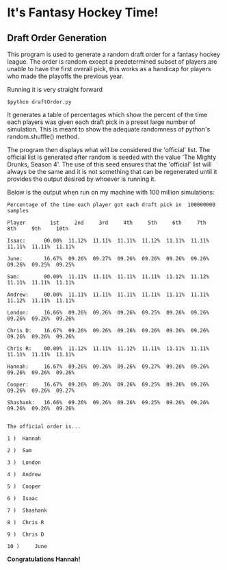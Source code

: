 # It's Fantasy Hockey Time!
## Draft Order Generation

This program is used to generate a random draft order for a fantasy hockey league. 
The order is random except a predetermined subset of players are unable to have the first overall pick, this works as a handicap for players who made the playoffs the previous year.

Running it is very straight forward

`$python draftOrder.py`


It generates a table of percentages which show the percent of the time each players was given each draft pick in a preset large number of simulation.
This is meant to show the adequate randomness of python's random.shuffle() method.

The program then displays what will be considered the 'official' list. The official list is generated after random is seeded with the value 'The Mighty Drunks, Season 4'.
The use of this seed ensures that the 'official' list will always be the same and it is not something that can be regenerated until it provides the output desired by whoever is running it.

Below is the output when run on my machine with 100 million simulations:


    Percentage of the time each player got each draft pick in  100000000  samples
    
    Player		  1st     2nd     3rd     4th     5th     6th     7th     8th     9th     10th
    
    Isaac:		00.00%  11.12%  11.11%  11.11%  11.12%  11.11%  11.11%  11.11%  11.11%  11.11%
    
    June:		16.67%  09.26%  09.27%  09.26%  09.26%  09.26%  09.26%  09.26%  09.25%  09.25%

    Sam:		00.00%  11.11%  11.11%  11.11%  11.11%  11.12%  11.12%  11.11%  11.11%  11.11%
    
    Andrew:		00.00%  11.11%  11.11%  11.11%  11.11%  11.11%  11.11%  11.12%  11.11%  11.11%
    
    London:		16.66%  09.26%  09.26%  09.26%  09.25%  09.26%  09.26%  09.26%  09.26%  09.26%
    
    Chris D:	16.67%  09.26%  09.26%  09.26%  09.26%  09.26%  09.26%  09.26%  09.26%  09.26%
    
    Chris R:	00.00%  11.12%  11.11%  11.12%  11.11%  11.11%  11.11%  11.11%  11.11%  11.11%
    
    Hannah:		16.67%  09.26%  09.26%  09.26%  09.27%  09.26%  09.26%  09.26%  09.26%  09.26%
    
    Cooper:		16.67%  09.26%  09.26%  09.26%  09.25%  09.26%  09.26%  09.26%  09.26%  09.27%
    
    Shashank:	16.66%  09.26%  09.26%  09.26%  09.25%  09.26%  09.26%  09.26%  09.26%  09.26%
    
    
    The official order is...
    
    1 )	 Hannah
    
    2 )	 Sam
    
    3 )	 London
    
    4 )	 Andrew
    
    5 )	 Cooper
    
    6 )	 Isaac
    
    7 )	 Shashank
    
    8 )	 Chris R
    
    9 )	 Chris D
    
    10 )	 June
    


**Congratulations Hannah!**
